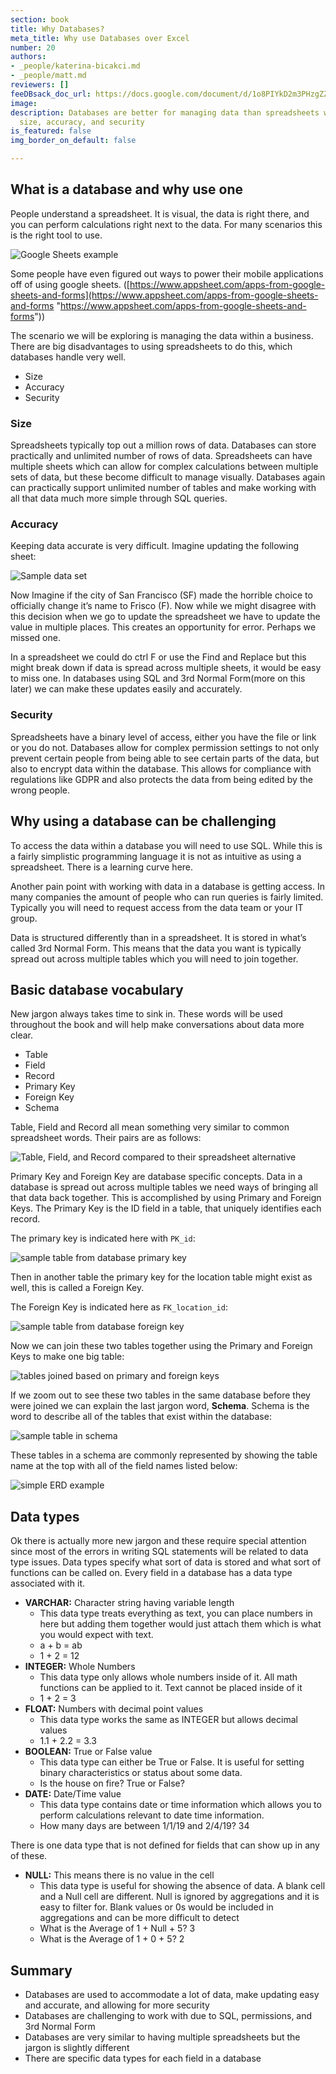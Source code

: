 ```yaml
---
section: book
title: Why Databases?
meta_title: Why use Databases over Excel
number: 20
authors:
- _people/katerina-bicakci.md
- _people/matt.md
reviewers: []
feeDBsack_doc_url: https://docs.google.com/document/d/1o8PIYkD2m3PHzgZZyQqqc0F4P-F6Qj7gIoCyeNBm9W8/edit?usp=sharing
image:
description: Databases are better for managing data than spreadsheets when you consider
  size, accuracy, and security
is_featured: false
img_border_on_default: false

---
```

## What is a database and why use one

People understand a spreadsheet. It is visual, the data is right there, and you can perform calculations right next to the data. For many scenarios this is the right tool to use.

![Google Sheets example](/assets/images/how-to-teach-people-sql/whyDatabase/whyDBs_1.png)

Some people have even figured out ways to power their mobile applications off of using google sheets. ([https://www.appsheet.com/apps-from-google-sheets-and-forms](https://www.appsheet.com/apps-from-google-sheets-and-forms "https://www.appsheet.com/apps-from-google-sheets-and-forms"))

The scenario we will be exploring is managing the data within a business. There are big disadvantages to using spreadsheets to do this, which databases handle very well.

* Size
* Accuracy
* Security

### Size

Spreadsheets typically top out a million rows of data. Databases can store practically and unlimited number of rows of data. Spreadsheets can have multiple sheets which can allow for complex calculations between multiple sets of data, but these become difficult to manage visually. Databases again can practically support unlimited number of tables and make working with all that data much more simple through SQL queries.

### Accuracy

Keeping data accurate is very difficult. Imagine updating the following sheet:

![Sample data set](/assets/images/how-to-teach-people-sql/whyDatabase/whyDBs_2.png)

Now Imagine if the city of San Francisco (SF) made the horrible choice to officially change it’s name to Frisco (F). Now while we might disagree with this decision when we go to update the spreadsheet we have to update the value in multiple places. This creates an opportunity for error. Perhaps we missed one.

In a spreadsheet we could do ctrl F or use the Find and Replace but this might break down if data is spread across multiple sheets, it would be easy to miss one. In databases using SQL and 3rd Normal Form(more on this later) we can make these updates easily and accurately.

### Security

Spreadsheets have a binary level of access, either you have the file or link or you do not. Databases allow for complex permission settings to not only prevent certain people from being able to see certain parts of the data, but also to encrypt data within the database. This allows for compliance with regulations like GDPR and also protects the data from being edited by the wrong people.

## Why using a database can be challenging

To access the data within a database you will need to use SQL. While this is a fairly simplistic programming language it is not as intuitive as using a spreadsheet. There is a learning curve here.

Another pain point with working with data in a database is getting access. In many companies the amount of people who can run queries is fairly limited. Typically you will need to request access from the data team or your IT group.

Data is structured differently than in a spreadsheet. It is stored in what’s called 3rd Normal Form. This means that the data you want is typically spread out across multiple tables which you will need to join together.

## Basic database vocabulary

New jargon always takes time to sink in. These words will be used throughout the book and will help make conversations about data more clear.

* Table
* Field
* Record
* Primary Key
* Foreign Key
* Schema

Table, Field and Record all mean something very similar to common spreadsheet words. Their pairs are as follows:

![Table, Field, and Record compared to their spreadsheet alternative](/assets/images/how-to-teach-people-sql/whyDatabase/whyDBs_3.png)

Primary Key and Foreign Key are database specific concepts. Data in a database is spread out across multiple tables we need ways of bringing all that data back together. This is accomplished by using Primary and Foreign Keys. The Primary Key is the ID field in a table, that uniquely identifies each record.

The primary key is indicated here with `PK_id`:

![sample table from database primary key](/assets/images/how-to-teach-people-sql/whyDatabase/whyDBs_4.png)

Then in another table the primary key for the location table might exist as well, this is called a Foreign Key.

The Foreign Key is indicated here as `FK_location_id`:

![sample table from database foreign key](/assets/images/how-to-teach-people-sql/whyDatabase/whyDBs_5.png)

Now we can join these two tables together using the Primary and Foreign Keys to make one big table:

![tables joined based on primary and foreign keys](/assets/images/how-to-teach-people-sql/whyDatabase/whyDBs_6.png)

If we zoom out to see these two tables in the same database before they were joined we can explain the last jargon word, **Schema**. Schema is the word to describe all of the tables that exist within the database:

![sample table in schema](/assets/images/how-to-teach-people-sql/whyDatabase/whyDBs_7and8.png)

These tables in a schema are commonly represented by showing the table name at the top with all of the field names listed below:

![simple ERD example](/assets/images/how-to-teach-people-sql/whyDatabase/whyDBs_9.png)

## Data types

Ok there is actually more new jargon and these require special attention since most of the errors in writing SQL statements will be related to data type issues. Data types specify what sort of data is stored and what sort of functions can be called on. Every field in a database has a data type associated with it.

* **VARCHAR:** Character string having variable length
    * This data type treats everything as text, you can place numbers in here but adding them together would just attach them which is what you would expect with text.
    * a + b = ab
    * 1 + 2 = 12
* **INTEGER:** Whole Numbers
    * This data type only allows whole numbers inside of it. All math functions can be applied to it. Text cannot be placed inside of it
    * 1 + 2 = 3
* **FLOAT:** Numbers with decimal point values
    * This data type works the same as INTEGER but allows decimal values
    * 1.1 + 2.2 = 3.3
* **BOOLEAN:** True or False value
    * This data type can either be True or False. It is useful for setting binary characteristics or status about some data.
    * Is the house on fire? True or False?
* **DATE:** Date/Time value
    * This data type contains date or time information which allows you to perform calculations relevant to date time information.
    * How many days are between 1/1/19 and 2/4/19? 34

There is one data type that is not defined for fields that can show up in any of these.

* **NULL:** This means there is no value in the cell
    * This data type is useful for showing the absence of data. A blank cell and a Null cell are different. Null is ignored by aggregations and it is easy to filter for. Blank values or 0s would be included in aggregations and can be more difficult to detect
    * What is the Average of 1 + Null + 5? 3
    * What is the Average of 1 + 0 + 5? 2

## Summary

* Databases are used to accommodate a lot of data, make updating easy and accurate, and allowing for more security
* Databases are challenging to work with due to SQL, permissions, and 3rd Normal Form
* Databases are very similar to having multiple spreadsheets but the jargon is slightly different
* There are specific data types for each field in a database

